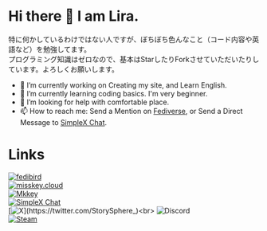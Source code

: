 # Hi there 👋  I am Lira.
特に何かしているわけではない人ですが、ぼちぼち色んなこと（コード内容や英語など）を勉強してます。<br>
プログラミング知識はゼロなので、基本はStarしたりForkさせていただいたりしています。よろしくお願いします。<br>

- 🔭 I’m currently working on Creating my site, and Learn English.
- 🌱 I’m currently learning coding basics. I'm very beginner.
- 🤔 I’m looking for help with comfortable place.
- 📫 How to reach me: Send a Mention on <a href="https://fedibird.com/@chronosphere">Fediverse</a>, or Send a Direct Message to <a href="https://simplex.chat/contact#/?v=1-2&smp=smp%3A%2F%2F0YuTwO05YJWS8rkjn9eLJDjQhFKvIYd8d4xG8X1blIU%3D%40smp8.simplex.im%2FghhHvnU8JLndYcgoglxa5ANAA3O5AOno%23%2F%3Fv%3D1-2%26dh%3DMCowBQYDK2VuAyEApd2yjefq4AMV8Gd4lH2WHFaKkIaMECkAwZ7FUm6XDWY%253D%26srv%3Dbeccx4yfxxbvyhqypaavemqurytl6hozr47wfc7uuecacjqdvwpw2xid.onion">SimpleX Chat</a>.

# Links
[![fedibird](https://img.shields.io/badge/%40chronosphere%40fedibird.com-4c4c4c?logo=mastodon&logoColor=ffffff&label=Fedibird&labelColor=990099
)](https://fedibird.com/@chronosphere)<br>
[![misskey.cloud](https://img.shields.io/badge/%40sphere%40misskey.cloud-4c4c4c?logo=misskey&logoColor=ffffff&label=Misskey&labelColor=A1CA03
)](https://misskey.cloud/@sphere)<br>
[![Mkkey](https://img.shields.io/badge/%40sphere%40mkkey.net-4c4c4c?logo=calckey&logoColor=ffffff&label=Calckey&labelColor=79B1C2
)](https://mkkey.net/@sphere)<br>
[![SimpleX Chat](https://img.shields.io/badge/Lira-4c4c4c?logo=SimpleX_Chat&logoColor=ffffff&label=SimpleXChat&labelColor=00E6FF)](https://simplex.chat/contact#/?v=1-2&smp=smp%3A%2F%2F0YuTwO05YJWS8rkjn9eLJDjQhFKvIYd8d4xG8X1blIU%3D%40smp8.simplex.im%2FghhHvnU8JLndYcgoglxa5ANAA3O5AOno%23%2F%3Fv%3D1-2%26dh%3DMCowBQYDK2VuAyEApd2yjefq4AMV8Gd4lH2WHFaKkIaMECkAwZ7FUm6XDWY%253D%26srv%3Dbeccx4yfxxbvyhqypaavemqurytl6hozr47wfc7uuecacjqdvwpw2xid.onion)<br>
[![X](https://img.shields.io/badge/--FFFFFF?style=social&logo=X&label=Follow%20StorySphere_)](https://twitter.com/StorySphere_)<br>
![Discord](https://img.shields.io/badge/lirasphere-4c4c4c?logo=discord&logoColor=ffffff&label=Discord&labelColor=5865F2)<br>
[![Steam](https://img.shields.io/badge/lirasphere-4c4c4c?logo=steam&logoColor=ffffff&label=Steam&labelColor=000000)](https://steamcommunity.com/id/lirasphere/)<br>
